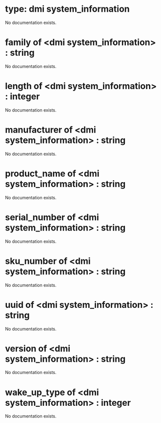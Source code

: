 # type: dmi system_information

No documentation exists.

# family of &lt;dmi system_information&gt; : string

No documentation exists.

# length of &lt;dmi system_information&gt; : integer

No documentation exists.

# manufacturer of &lt;dmi system_information&gt; : string

No documentation exists.

# product_name of &lt;dmi system_information&gt; : string

No documentation exists.

# serial_number of &lt;dmi system_information&gt; : string

No documentation exists.

# sku_number of &lt;dmi system_information&gt; : string

No documentation exists.

# uuid of &lt;dmi system_information&gt; : string

No documentation exists.

# version of &lt;dmi system_information&gt; : string

No documentation exists.

# wake_up_type of &lt;dmi system_information&gt; : integer

No documentation exists.
